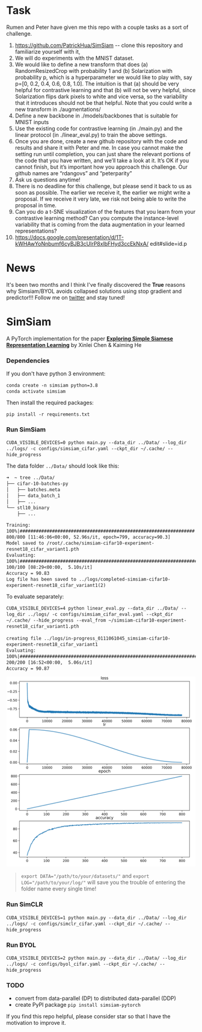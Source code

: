 # Task
Rumen and Peter have given me this repo with a couple tasks as a sort of challenge.
1. https://github.com/PatrickHua/SimSiam -- clone this repository and familiarize yourself
with it,
2. We will do experiments with the MNIST dataset.
3. We would like to define a new transform that does (a) RandomResizedCrop with
probability 1 and (b) Solarization with probability p, which is a hyperparameter we would
like to play with, say p=[0, 0.2, 0.4, 0.6, 0.8, 1.0]. The intuition is that (a) should be very
helpful for contrastive learning and that (b) will not be very helpful, since Solarization flips
dark pixels to white and vice versa, so the variability that it introduces should not be that
helpful. Note that you could write a new transform in ./augmentations/
4. Define a new backbone in ./models/backbones that is suitable for MNIST inputs
5. Use the existing code for contrastive learning (in ./main.py) and the linear protocol (in
./linear_eval.py) to train the above settings.
6. Once you are done, create a new github repository with the code and results and share
it with Peter and me. In case you cannot make the setting run until completion, you can
just share the relevant portions of the code that you have written, and we’ll take a look at
it. It’s OK if you cannot finish, but it’s important how you approach this challenge. Our
github names are “rdangovs” and “peterparity”
7. Ask us questions anytime!
8. There is no deadline for this challenge, but please send it back to us as soon as
possible. The earlier we receive it, the earlier we might write a proposal. If we receive it
very late, we risk not being able to write the proposal in time.
9. Can you do a t-SNE visualization of the features that you learn from your contrastive
learning method? Can you compute the instance-level variability that is coming from the data
augmentation in your learned representations?
10. https://docs.google.com/presentation/d/1T-kWHAwYoNnbumf6cyBJB3cUlrP8xlbFHyd3ccEkNxA/
edit#slide=id.p

# News
It's been two months and I think I've finally discovered the **True** reasons why Simsiam/BYOL avoids collapsed solutions using stop gradient and predictor!!! Follow me on [twitter](https://twitter.com/tianyu_hua) and stay tuned!


# SimSiam
A PyTorch implementation for the paper [**Exploring Simple Siamese Representation Learning**](https://arxiv.org/abs/2011.10566) by Xinlei Chen & Kaiming He



### Dependencies

If you don't have python 3 environment:
```
conda create -n simsiam python=3.8
conda activate simsiam
```
Then install the required packages:
```
pip install -r requirements.txt
```

### Run SimSiam

```
CUDA_VISIBLE_DEVICES=0 python main.py --data_dir ../Data/ --log_dir ../logs/ -c configs/simsiam_cifar.yaml --ckpt_dir ~/.cache/ --hide_progress
```
The data folder `../Data/` should look like this:
```
➜  ~ tree ../Data/
├── cifar-10-batches-py
│   ├── batches.meta
│   ├── data_batch_1
│   ├── ...
└── stl10_binary
    ├── ...
```
```
Training: 100%|#################################################################| 800/800 [11:46:06<00:00, 52.96s/it, epoch=799, accuracy=90.3]
Model saved to /root/.cache/simsiam-cifar10-experiment-resnet18_cifar_variant1.pth
Evaluating: 100%|##########################################################################################################| 100/100 [08:29<00:00,  5.10s/it]
Accuracy = 90.83
Log file has been saved to ../logs/completed-simsiam-cifar10-experiment-resnet18_cifar_variant1(2)
```
To evaluate separately:
```
CUDA_VISIBLE_DEVICES=4 python linear_eval.py --data_dir ../Data/ --log_dir ../logs/ -c configs/simsiam_cifar_eval.yaml --ckpt_dir ~/.cache/ --hide_progress --eval_from ~/simsiam-cifar10-experiment-resnet18_cifar_variant1.pth

creating file ../logs/in-progress_0111061045_simsiam-cifar10-experiment-resnet18_cifar_variant1
Evaluating: 100%|##########################################################################################################| 200/200 [16:52<00:00,  5.06s/it]
Accuracy = 90.87
```
![simsiam-cifar10-800e](simsiam-800e90.83acc.svg)

>`export DATA="/path/to/your/datasets/"` and `export LOG="/path/to/your/log/"` will save you the trouble of entering the folder name every single time!

### Run SimCLR

```
CUDA_VISIBLE_DEVICES=1 python main.py --data_dir ../Data/ --log_dir ../logs/ -c configs/simclr_cifar.yaml --ckpt_dir ~/.cache/ --hide_progress
```

### Run BYOL
```
CUDA_VISIBLE_DEVICES=2 python main.py --data_dir ../Data/ --log_dir ../logs/ -c configs/byol_cifar.yaml --ckpt_dir ~/.cache/ --hide_progress
```

### TODO

- convert from data-parallel (DP) to distributed data-parallel (DDP)
- create PyPI package `pip install simsiam-pytorch`


If you find this repo helpful, please consider star so that I have the motivation to improve it.



